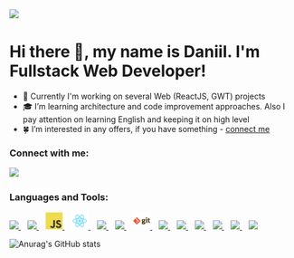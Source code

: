 <img src="https://media.giphy.com/media/yYSSBtDgbbRzq/giphy.gif" width="150"/>

# Hi there 👋, my name is Daniil. I'm Fullstack Web Developer! 
- 💼 Currently I'm working on several Web (ReactJS, GWT) projects
- 🎓 I’m learning architecture and code improvement approaches. Also I pay attention on learning English and keeping it on high level
- 🍀 I’m interested in any offers, if you have something - [connect me](https://www.linkedin.com/in/daniel-bondarcov/)

### Connect with me:

<p align='left'>
  <a href="https://www.linkedin.com/in/daniel-bondarcov/">
    <img height="30" src="https://thumbs.dreamstime.com/b/colored-linkedin-logo-colored-linkedin-logo-vector-ai-file-easily-editable-have-white-background-high-resolution-155698459.jpg">
  </a>
</p>

### Languages and Tools:

<p>
  <a href="https://code.visualstudio.com/">
    <img height="30" src="https://upload.wikimedia.org/wikipedia/commons/thumb/9/9a/Visual_Studio_Code_1.35_icon.svg/2048px-Visual_Studio_Code_1.35_icon.svg.png">
  </a>
  &nbsp;&nbsp;
  <a href="https://www.jetbrains.com/idea/">
    <img height="30" src="https://upload.wikimedia.org/wikipedia/commons/thumb/9/9c/IntelliJ_IDEA_Icon.svg/1200px-IntelliJ_IDEA_Icon.svg.png">
  </a>
  &nbsp;&nbsp;
  <a href="https://www.javascript.com">
    <img height="30" src="https://raw.githubusercontent.com/github/explore/80688e429a7d4ef2fca1e82350fe8e3517d3494d/topics/javascript/javascript.png">
  </a>
  &nbsp;&nbsp;
  <a href="https://reactjs.org">
    <img height="30" src="https://raw.githubusercontent.com/github/explore/80688e429a7d4ef2fca1e82350fe8e3517d3494d/topics/react/react.png">
  </a>
  &nbsp;&nbsp;
  <a href="https://redux.js.org">
    <img height="30" src="https://cdn.worldvectorlogo.com/logos/redux.svg">
  </a>
  &nbsp;&nbsp;
  <a href="https://www.python.org/">
    <img height="30" src="https://www.python.org/static/img/python-logo@2x.png" >
  </a>
  &nbsp;&nbsp;
  <a href="https://git-scm.com">
    <img height="30" src="https://raw.githubusercontent.com/github/explore/80688e429a7d4ef2fca1e82350fe8e3517d3494d/topics/git/git.png">
  </a>
  &nbsp;&nbsp;
  <a href="https://www.java.com/">
    <img height="30" src="https://icons.iconarchive.com/icons/dakirby309/simply-styled/256/Java-icon.png">
  </a>
  &nbsp;&nbsp;
  <a href="https://spring.io/">
    <img height="30" src="https://4.bp.blogspot.com/-ou-a_Aa1t7A/W6IhNc3Q0gI/AAAAAAAAD6Y/pwh44arKiuM_NBqB1H7Pz4-7QhUxAgZkACLcBGAs/s1600/spring-boot-logo.png">
  </a>
  &nbsp;&nbsp;
  <a href="https://www.gwtproject.org/">
    <img height="30" src="https://upload.wikimedia.org/wikipedia/ru/thumb/e/e5/GWT-logo.svg/1200px-GWT-logo.svg.png">
  </a>
  &nbsp;&nbsp;
  <a href="https://www.mongodb.com/">
    <img height="30" src="https://w7.pngwing.com/pngs/956/695/png-transparent-mongodb-original-wordmark-logo-icon-thumbnail.png">
  </a>
  &nbsp;&nbsp;
  <a href="https://firebase.google.com/">
    <img height="30" src="https://www.gstatic.com/devrel-devsite/prod/v05e7bfbff49f105125b8b594f3a652493da8c30b69bf85fd5d75c6ab4f13a57e/firebase/images/lockup.svg">
  </a>
  &nbsp;&nbsp;
  <a href="https://www.postgresql.org">
    <img height="30" src="https://www.postgresql.org/media/img/about/press/elephant.png">
  </a>
</p>



![Anurag's GitHub stats](https://github-readme-stats.vercel.app/api?username=daniilandco&show_icons=true&count_private=true&theme=calm)
